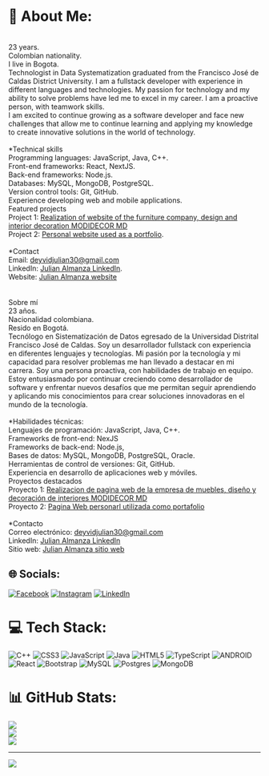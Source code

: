 # 💫 About Me:
<br>23 years.<br>Colombian nationality.<br>I live in Bogota.<br>Technologist in Data Systematization graduated from the Francisco José de Caldas District University. I am a fullstack developer with experience in different languages and technologies. My passion for technology and my ability to solve problems have led me to excel in my career. I am a proactive person, with teamwork skills.<br>I am excited to continue growing as a software developer and face new challenges that allow me to continue learning and applying my knowledge to create innovative solutions in the world of technology.<br><br>*Technical skills<br>Programming languages: JavaScript, Java, C++.<br>Front-end frameworks: React, NextJS.<br>Back-end frameworks: Node.js.<br>Databases: MySQL, MongoDB, PostgreSQL.<br>Version control tools: Git, GitHub.<br>Experience developing web and mobile applications.<br>Featured projects<br>Project 1: [Realization of website of the furniture company, design and interior decoration MODIDECOR MD](https://modidecor-md.vercel.app/)<br>Project 2: [Personal website used as a portfolio](https://portfolio-julian-julianalmanza.vercel.app/).<br><br>*Contact<br>Email: deyvidjulian30@gmail.com<br>LinkedIn: [Julian Almanza LinkedIn](https://www.linkedin.com/in/julian-almanza-dev/).<br>Website: [Julian Almanza website](https://portfolio-julian-three.vercel.app/)<br><br><br>Sobre mí<br>23 años.<br>Nacionalidad colombiana.<br>Resido en Bogotá.<br>Tecnólogo en Sistematización de Datos egresado de la Universidad Distrital Francisco José de Caldas.
Soy un desarrollador fullstack con experiencia en diferentes lenguajes y tecnologías. Mi pasión por la tecnología y mi capacidad para resolver problemas me han llevado a destacar en mi carrera. Soy una persona proactiva, con habilidades de trabajo en equipo.<br>Estoy entusiasmado por continuar creciendo como desarrollador de software y enfrentar nuevos desafíos que me permitan seguir aprendiendo y aplicando mis conocimientos para crear soluciones innovadoras en el mundo de la tecnología.<br><br>*Habilidades técnicas:<br>Lenguajes de programación: JavaScript, Java, C++.<br>Frameworks de front-end: NexJS <br>Frameworks de back-end: Node.js, <br>Bases de datos: MySQL, MongoDB, PostgreSQL, Oracle.<br>Herramientas de control de versiones: Git, GitHub.<br>Experiencia en desarrollo de aplicaciones web y móviles.<br>Proyectos destacados<br>Proyecto 1: [Realizacion de pagina web de la empresa de muebles, diseño y decoración de interiores MODIDECOR MD](https://modidecor-md.vercel.app/)<br>Proyecto 2: [Pagina Web personarl utilizada como portafolio](https://portfolio-julian-julianalmanza.vercel.app/)<br><br>*Contacto<br>Correo electrónico: deyvidjulian30@gmail.com<br>LinkedIn: [Julian Almanza LinkedIn](https://www.linkedin.com/in/julian-almanza-dev/)<br>Sitio web: [Julian Almanza sitio web](https://portfolio-julian-julianalmanza.vercel.app/)


## 🌐 Socials:
[![Facebook](https://img.shields.io/badge/Facebook-%231877F2.svg?logo=Facebook&logoColor=white)](https://facebook.com/julian.almanza1930) [![Instagram](https://img.shields.io/badge/Instagram-%23E4405F.svg?logo=Instagram&logoColor=white)](https://instagram.com/julian30_07) [![LinkedIn](https://img.shields.io/badge/LinkedIn-%230077B5.svg?logo=linkedin&logoColor=white)](https://linkedin.com/in/Julian-Almanza-Dev) 

# 💻 Tech Stack:
![C++](https://img.shields.io/badge/c++-%2300599C.svg?style=for-the-badge&logo=c%2B%2B&logoColor=white) ![CSS3](https://img.shields.io/badge/css3-%231572B6.svg?style=for-the-badge&logo=css3&logoColor=white) ![JavaScript](https://img.shields.io/badge/javascript-%23323330.svg?style=for-the-badge&logo=javascript&logoColor=%23F7DF1E) ![Java](https://img.shields.io/badge/java-%23ED8B00.svg?style=for-the-badge&logo=java&logoColor=white) ![HTML5](https://img.shields.io/badge/html5-%23E34F26.svg?style=for-the-badge&logo=html5&logoColor=white) ![TypeScript](https://img.shields.io/badge/typescript-%23007ACC.svg?style=for-the-badge&logo=typescript&logoColor=white) ![ANDROID](https://img.shields.io/badge/android-%2320232a.svg?style=for-the-badge&logo=android&logoColor=%a4c639) ![React](https://img.shields.io/badge/react-%2320232a.svg?style=for-the-badge&logo=react&logoColor=%2361DAFB) ![Bootstrap](https://img.shields.io/badge/bootstrap-%23563D7C.svg?style=for-the-badge&logo=bootstrap&logoColor=white) ![MySQL](https://img.shields.io/badge/mysql-%2300f.svg?style=for-the-badge&logo=mysql&logoColor=white) ![Postgres](https://img.shields.io/badge/postgres-%23316192.svg?style=for-the-badge&logo=postgresql&logoColor=white) ![MongoDB](https://img.shields.io/badge/MongoDB-%234ea94b.svg?style=for-the-badge&logo=mongodb&logoColor=white) 
# 📊 GitHub Stats:
![](https://github-readme-stats.vercel.app/api?username=JulianAlmanza&theme=react&hide_border=false&include_all_commits=true&count_private=false)<br/>
![](https://github-readme-streak-stats.herokuapp.com/?user=JulianAlmanza&theme=react&hide_border=false)<br/>
![](https://github-readme-stats.vercel.app/api/top-langs/?username=JulianAlmanza&theme=react&hide_border=false&include_all_commits=true&count_private=false&layout=compact)

---
[![](https://visitcount.itsvg.in/api?id=JulianAlmanza&icon=0&color=0)](https://visitcount.itsvg.in)

<!-- Proudly created with GPRM ( https://gprm.itsvg.in ) -->
